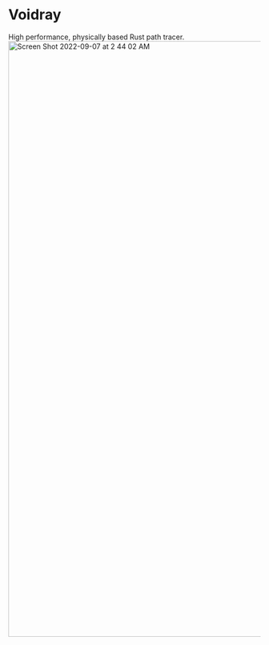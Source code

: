 # Voidray

High performance, physically based Rust path tracer.
<img width="1191" alt="Screen Shot 2022-09-07 at 2 44 02 AM" src="https://user-images.githubusercontent.com/13054020/188807774-d697ed44-50f7-4403-9efc-7235fa5b3613.png">
